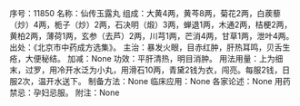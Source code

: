 序号：11850
名称：仙传玉露丸
组成：大黄4两，黄芩8两，菊花2两，白蒺藜（炒）4两，栀子（炒）2两，石决明（煅）3两，蝉退1两，木通2两，桔梗2两，黄柏2两，薄荷1两，玄参（去芦）2两，川芎1两，芒消4两，甘草1两，泄叶4两。
出处：《北京市中药成方选集》。
主治：暴发火眼，目赤红肿，肝热耳鸣，贝舌生疮，大便秘结。
加减：None
功效：平肝清热，明目消肿。
用法用量：上为细末，过罗，用冷开水泛为小丸，用滑石10两，青黛2钱为衣，闯亮。每服2钱，日服2次，温开水送下。
制备方法：None
临床应用：None
各家论述：None
用药禁忌：孕妇忌服。
附注：None
